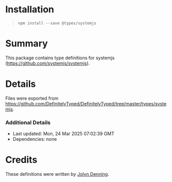# Installation
> `npm install --save @types/systemjs`

# Summary
This package contains type definitions for systemjs (https://github.com/systemjs/systemjs).

# Details
Files were exported from https://github.com/DefinitelyTyped/DefinitelyTyped/tree/master/types/systemjs.

### Additional Details
 * Last updated: Mon, 24 Mar 2025 07:02:39 GMT
 * Dependencies: none

# Credits
These definitions were written by [Jolyn Denning](https://github.com/jolyndenning).
